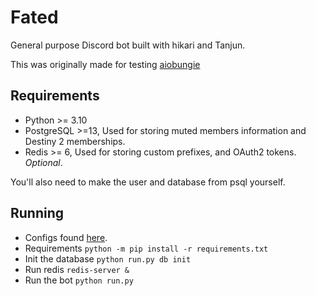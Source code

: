 # Fated
General purpose Discord bot built with hikari and Tanjun.

This was originally made for testing [aiobungie](https://github.com/nxtlo/aiobungie)

## Requirements
- Python >= 3.10
- PostgreSQL >=13, Used for storing muted members information and Destiny 2 memberships.
- Redis >= 6, Used for storing custom prefixes, and OAuth2 tokens. _Optional_.

You'll also need to make the user and database from psql yourself.

## Running
- Configs found [here](https://github.com/nxtlo/Fated/blob/master/core/utils/config.example.py).
- Requirements `python -m pip install -r requirements.txt`
- Init the database `python run.py db init`
- Run redis `redis-server &`
- Run the bot `python run.py`
